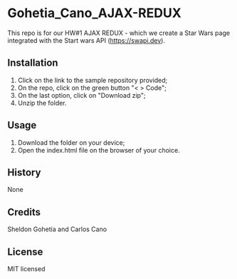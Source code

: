 # Gohetia_Cano_AJAX-REDUX

This repo is for our HW#1 AJAX REDUX - which we create a Star Wars page integrated with the Start wars API (https://swapi.dev).

## Installation

1. Click on the link to the sample repository provided;
2. On the repo, click on the green button "< > Code";
3. On the last option, click on "Download zip";
4. Unzip the folder.

## Usage

1. Download the folder on your device;
2. Open the index.html file on the browser of your choice.

## History

None

## Credits

Sheldon Gohetia and Carlos Cano

## License

MIT licensed

